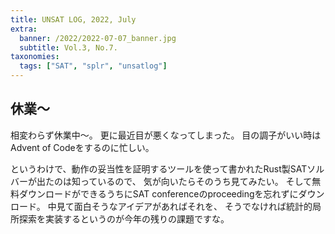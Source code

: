 ```yaml
---
title: UNSAT LOG, 2022, July
extra:
  banner: /2022/2022-07-07_banner.jpg
  subtitle: Vol.3, No.7.
taxonomies:
  tags: ["SAT", "splr", "unsatlog"]
---
```

## 休業〜

相変わらず休業中〜。
更に最近目が悪くなってしまった。
目の調子がいい時はAdvent of Codeをするのに忙しい。

というわけで、動作の妥当性を証明するツールを使って書かれたRust製SATソルバーが出たのは知っているので、
気が向いたらそのうち見てみたい。
そして無料ダウンロードができるうちにSAT conferenceのproceedingを忘れずにダウンロード。
中見て面白そうなアイデアがあればそれを、
そうでなければ統計的局所探索を実装するというのが今年の残りの課題ですな。

